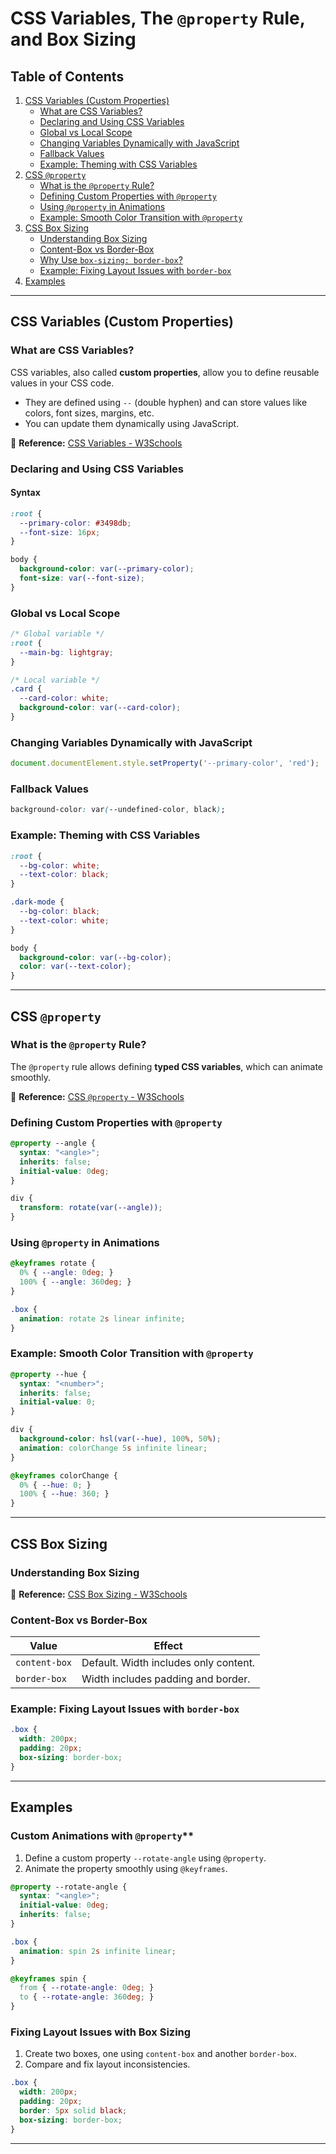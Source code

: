 # **CSS Variables, The `@property` Rule, and Box Sizing**

## **Table of Contents**
1. [CSS Variables (Custom Properties)](#css-variables-custom-properties)
    - [What are CSS Variables?](#what-are-css-variables)
    - [Declaring and Using CSS Variables](#declaring-and-using-css-variables)
    - [Global vs Local Scope](#global-vs-local-scope)
    - [Changing Variables Dynamically with JavaScript](#changing-variables-dynamically-with-javascript)
    - [Fallback Values](#fallback-values)
    - [Example: Theming with CSS Variables](#example-theming-with-css-variables)
2. [CSS `@property`](#css-property)
    - [What is the `@property` Rule?](#what-is-the-property-rule)
    - [Defining Custom Properties with `@property`](#defining-custom-properties-with-property)
    - [Using `@property` in Animations](#using-property-in-animations)
    - [Example: Smooth Color Transition with `@property`](#example-smooth-color-transition-with-property)
3. [CSS Box Sizing](#css-box-sizing)
    - [Understanding Box Sizing](#understanding-box-sizing)
    - [Content-Box vs Border-Box](#content-box-vs-border-box)
    - [Why Use `box-sizing: border-box`?](#why-use-box-sizing-border-box)
    - [Example: Fixing Layout Issues with `border-box`](#example-fixing-layout-issues-with-border-box)
4. [Examples](#examples)

---

## **CSS Variables (Custom Properties)**

### **What are CSS Variables?**
CSS variables, also called **custom properties**, allow you to define reusable values in your CSS code.

- They are defined using `--` (double hyphen) and can store values like colors, font sizes, margins, etc.
- You can update them dynamically using JavaScript.

🔗 **Reference:** [CSS Variables - W3Schools](https://www.w3schools.com/css/css3_variables.asp)

### **Declaring and Using CSS Variables**
#### **Syntax**
```css
:root {
  --primary-color: #3498db;
  --font-size: 16px;
}

body {
  background-color: var(--primary-color);
  font-size: var(--font-size);
}
```

### **Global vs Local Scope**
```css
/* Global variable */
:root {
  --main-bg: lightgray;
}

/* Local variable */
.card {
  --card-color: white;
  background-color: var(--card-color);
}
```

### **Changing Variables Dynamically with JavaScript**
```js
document.documentElement.style.setProperty('--primary-color', 'red');
```

### **Fallback Values**
```css
background-color: var(--undefined-color, black);
```

### **Example: Theming with CSS Variables**
```css
:root {
  --bg-color: white;
  --text-color: black;
}

.dark-mode {
  --bg-color: black;
  --text-color: white;
}

body {
  background-color: var(--bg-color);
  color: var(--text-color);
}
```

---

## **CSS `@property`**

### **What is the `@property` Rule?**
The `@property` rule allows defining **typed CSS variables**, which can animate smoothly.

🔗 **Reference:** [CSS `@property` - W3Schools](https://www.w3schools.com/css/css3_property.asp)

### **Defining Custom Properties with `@property`**
```css
@property --angle {
  syntax: "<angle>";
  inherits: false;
  initial-value: 0deg;
}

div {
  transform: rotate(var(--angle));
}
```

### **Using `@property` in Animations**
```css
@keyframes rotate {
  0% { --angle: 0deg; }
  100% { --angle: 360deg; }
}

.box {
  animation: rotate 2s linear infinite;
}
```

### **Example: Smooth Color Transition with `@property`**
```css
@property --hue {
  syntax: "<number>";
  inherits: false;
  initial-value: 0;
}

div {
  background-color: hsl(var(--hue), 100%, 50%);
  animation: colorChange 5s infinite linear;
}

@keyframes colorChange {
  0% { --hue: 0; }
  100% { --hue: 360; }
}
```

---

## **CSS Box Sizing**

### **Understanding Box Sizing**
🔗 **Reference:** [CSS Box Sizing - W3Schools](https://www.w3schools.com/css/css3_box-sizing.asp)

### **Content-Box vs Border-Box**
| **Value**        | **Effect** |
|-----------------|-----------|
| `content-box`   | Default. Width includes only content. |
| `border-box`    | Width includes padding and border. |

### **Example: Fixing Layout Issues with `border-box`**
```css
.box {
  width: 200px;
  padding: 20px;
  box-sizing: border-box;
}
```

---

## **Examples**

### Custom Animations with `@property`**
1. Define a custom property `--rotate-angle` using `@property`.
2. Animate the property smoothly using `@keyframes`.
```css
@property --rotate-angle {
  syntax: "<angle>";
  initial-value: 0deg;
  inherits: false;
}

.box {
  animation: spin 2s infinite linear;
}

@keyframes spin {
  from { --rotate-angle: 0deg; }
  to { --rotate-angle: 360deg; }
}
```


### **Fixing Layout Issues with Box Sizing**
1. Create two boxes, one using `content-box` and another `border-box`.
2. Compare and fix layout inconsistencies.
```css
.box {
  width: 200px;
  padding: 20px;
  border: 5px solid black;
  box-sizing: border-box;
}
```
---
